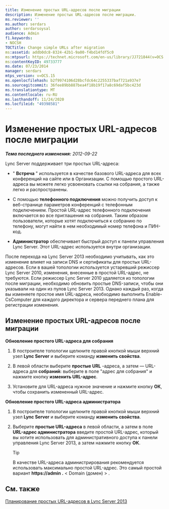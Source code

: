 ```yaml
---
title: Изменение простых URL-адресов после миграции
description: Изменение простых URL-адресов после миграции.
ms.reviewer: ''
ms.author: serdars
author: serdarsoysal
audience: Admin
f1.keywords:
- NOCSH
TOCTitle: Change simple URLs after migration
ms:assetid: addb0dc8-8324-42b1-9a00-f4bd14fdf5c0
ms:mtpsurl: https://technet.microsoft.com/en-us/library/JJ721844(v=OCS.15)
ms:contentKeyID: 49733777
ms.date: 07/23/2014
manager: serdars
mtps_version: v=OCS.15
ms.openlocfilehash: b2f9974106d28bcfdc64c2255337baf721a937e7
ms.sourcegitcommit: 36fee89bb887bea4f18b19f17a8c69daf5bc423d
ms.translationtype: MT
ms.contentlocale: ru-RU
ms.lasthandoff: 11/24/2020
ms.locfileid: "49398581"
---
```

# <a name="change-simple-urls-after-migration"></a>Изменение простых URL-адресов после миграции

<div data-xmlns="http://www.w3.org/1999/xhtml">

<div class="topic" data-xmlns="http://www.w3.org/1999/xhtml" data-msxsl="urn:schemas-microsoft-com:xslt" data-cs="https://msdn.microsoft.com/">

<div data-asp="https://msdn2.microsoft.com/asp">



</div>

<div id="mainSection">

<div id="mainBody">

<span> </span>

_**Тема последнего изменения:** 2012-09-22_

Lync Server поддерживает три простых URL-адреса:

  - " **Встреча** " используется в качестве базового URL-адреса для всех конференций на сайте или в Организации. С помощью простого URL-адреса вы можете легко усвоеновать ссылки на собрания, а также легко и распространены.

  - С помощью **телефонного подключения** можно получить доступ к веб-странице параметров конференций с телефонным подключением. Простой URL-адрес телефонного подключения включается во все приглашения на собрания. Таким образом пользователи, которые хотят подключиться к собранию по телефону, могут найти в нем необходимый номер телефона и ПИН-код.

  - **Администратор** обеспечивает быстрый доступ к панели управления Lync Server. Этот URL-адрес используется внутри организации.

После перехода на Lync Server 2013 необходимо учитывать, как это изменение влияет на записи DNS и сертификаты для простых URL-адресов. Если в вашей топологии используется устаревший режиссер Lync Server 2010, изменения, внесенные в простой URL-адрес, не требуются. Если режиссер Lync Server 2010 удаляется из топологии после миграции, необходимо обновить простые DNS-записи, чтобы они указывали на один из пулов Lync Server 2013. Однако каждый раз, когда вы изменяете простое имя URL-адреса, необходимо выполнить Enable-CsComputer для каждого директора и сервера переднего плана для регистрации изменения.

<div>

## <a name="changing-simple-urls-after-migration"></a>Изменение простых URL-адресов после миграции

**Обновление простого URL-адреса для собрания**

1.  В построителе топологии щелкните правой кнопкой мыши верхний узел **Lync Server** и выберите команду **изменить свойства**.

2.  В левой области выберите **простые URL** -адреса, а затем — URL-адреса для **собраний:** выберите в поле "адрес для собрания" и нажмите кнопку **изменить URL-адрес**.

3.  Установите для URL-адреса нужное значение и нажмите кнопку **ОК**, чтобы сохранить измененный URL-адрес.

**Обновление простого URL-адреса администратора**

1.  В построителе топологии щелкните правой кнопкой мыши верхний узел **Lync Server** и выберите команду **изменить свойства**.

2.  Выберите **простые URL-адреса** в левой области, а затем в поле **URL-адрес администратора** введите простой URL-адрес, который вы хотите использовать для административного доступа к панели управления Lync Server 2013, а затем нажмите кнопку **ОК**.
    
    <div>
    

    > [!TIP]  
    > В качестве URL-адреса администрирования рекомендуется использовать максимально простой URL-адрес. Это самый простой вариант <STRONG> https://admin .</STRONG> &lt; Domain (домен) &gt; .

    
    </div>

</div>

<div>

## <a name="see-also"></a>См. также


[Планирование простых URL-адресов в Lync Server 2013](lync-server-2013-planning-for-simple-urls.md)  
  

</div>

</div>

<span> </span>

</div>

</div>

</div>

